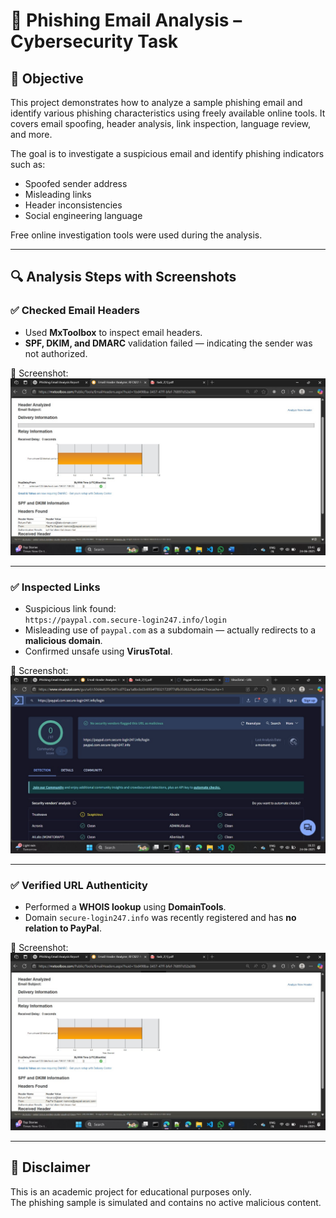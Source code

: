 # 📧 Phishing Email Analysis – Cybersecurity Task

## 🎯 Objective

This project demonstrates how to analyze a sample phishing email and identify various phishing characteristics using freely available online tools. It covers email spoofing, header analysis, link inspection, language review, and more.

The goal is to investigate a suspicious email and identify phishing indicators such as:
- Spoofed sender address  
- Misleading links  
- Header inconsistencies  
- Social engineering language  

Free online investigation tools were used during the analysis.

---

## 🔍 Analysis Steps with Screenshots

### ✅ Checked Email Headers
- Used **MxToolbox** to inspect email headers.
- **SPF, DKIM, and DMARC** validation failed — indicating the sender was not authorized.

📸 Screenshot:  
![Header Analysis](screenshots/header_analysis.jpg)

---

### ✅ Inspected Links
- Suspicious link found:  
  `https://paypal.com.secure-login247.info/login`
- Misleading use of `paypal.com` as a subdomain — actually redirects to a **malicious domain**.
- Confirmed unsafe using **VirusTotal**.

📸 Screenshot:  
![VirusTotal Link Check](screenshots/virustotal_link_check.jpg)

---

### ✅ Verified URL Authenticity
- Performed a **WHOIS lookup** using **DomainTools**.
- Domain `secure-login247.info` was recently registered and has **no relation to PayPal**.

📸 Screenshot:  
![WHOIS Analysis](screenshots/header_analysis.jpg)

---

## 🔐 Disclaimer

This is an academic project for educational purposes only.  
The phishing sample is simulated and contains no active malicious content.
